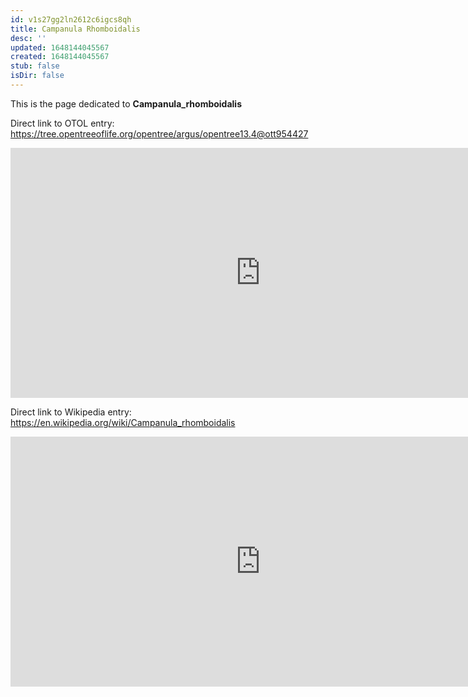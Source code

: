 ```yaml
---
id: v1s27gg2ln2612c6igcs8qh
title: Campanula Rhomboidalis
desc: ''
updated: 1648144045567
created: 1648144045567
stub: false
isDir: false
---
```

This is the page dedicated to **Campanula_rhomboidalis**


Direct link to OTOL entry: https://tree.opentreeoflife.org/opentree/argus/opentree13.4@ott954427



<html>
    <body>
    <iframe src="https://tree.opentreeoflife.org/opentree/argus/opentree13.4@ott954427"
    width="800" height="400" frameborder="0" allowfullscreen> </iframe>
    </body>
</html>
    


Direct link to Wikipedia entry: https://en.wikipedia.org/wiki/Campanula_rhomboidalis



<html>
    <body>
    <iframe src="https://en.wikipedia.org/wiki/Campanula_rhomboidalis"
    width="800" height="400" frameborder="0" allowfullscreen> </iframe>
    </body>
</html>
    
